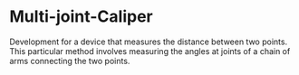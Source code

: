 # Multi-joint-Caliper
Development for a device that measures the distance between two points. This particular method involves measuring the angles at joints of a chain of arms connecting the two points.
